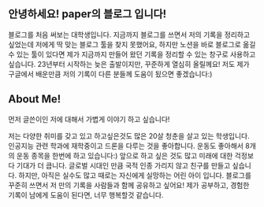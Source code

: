 ## 안녕하세요! paper의 블로그 입니다!

블로그를 처음 써보는 대학생입니다. 지금까지 블로그를 쓰면서 저의 기록을 정리하고 싶었는데 저에게 딱 맞는 블로그 툴을 찾지 못했어요, 하지만 노션을 바로 블로그로 옮길 수 있는 툴이 있다면 제가 지금까지 만들어 왔던 기록을 정리할 수 있는 창구로 사용하고 싶습니다. 23년부터 시작하는 늦은 출발이지만, 꾸준하게 열심히 올릴께요! 저도 제가 구글에서 배운만큼 저의 기록이 다른 분들께 도움이 됬으면 좋겠습니다:)

## About Me!

먼저 글쓴이인 저에 대해서 가볍게 이야기 하고 싶습니다! 

저는 다양한 취미를 갖고 있고 하고싶은것도 많은 20살 청춘을 살고 있는 학생입니다. 인공지능 관련 학과에 재학중이고 드론을 다루는 것을 좋아합니다. 운동도 좋아해서 8개의 운동 종목을 한번에 하고 있습니다:) 앞으로 하고 싶은 것도 많고 미래에 대한 걱정보다 기대가 더 큽니다. 글로벌 시대인 만큼 국적 인종 가리지 않고 친구를 만들고 싶습니다. 하지만, 아직은 실수도 많고 때로는 자신에게 실망하는 어린 아이 입니다. 블로그를 꾸준히 쓰면서 저 만의 기록을 사람들과 함께 공유하고 싶어요! 제가 공부하고, 경험한 기록이 남에게 도움이 된다면, 너무 행복할것 같습니다.
